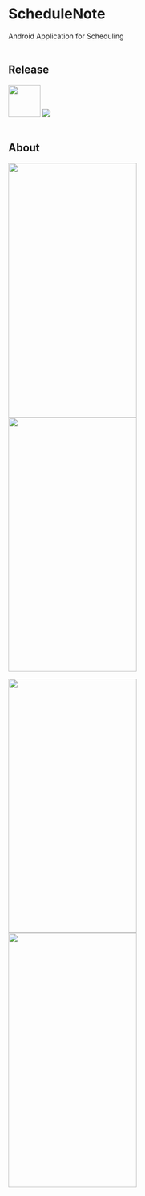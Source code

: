 # ScheduleNote
Android Application for Scheduling
<br><br>

## Release
<img src="https://user-images.githubusercontent.com/81938036/149960321-4d97db5e-fc99-4f79-b221-abf456b280c9.png" width="64" height="64">
<a href="https://play.google.com/store/apps/details?id=com.pleiades.pleione.schedulenote">
  <img src="https://img.shields.io/badge/Play Store-1.1.1-FC7C8D">
</a>
<br><br>

## About
<img src="https://user-images.githubusercontent.com/81938036/149968611-9ad88709-ffbd-4612-a16e-f687add1fcae.png" width="256" height="508"> <img src="https://user-images.githubusercontent.com/81938036/149968625-fba06639-4047-4e91-92e4-e05438ca1db8.png" width="256" height="508">

<img src="https://user-images.githubusercontent.com/81938036/149968629-dd962c5c-1c0c-4c60-bb21-ffb111c2e9c4.png" width="256" height="508"> <img src="https://user-images.githubusercontent.com/81938036/149968632-51c18866-701b-4191-b764-732b73608109.png" width="256" height="508">
